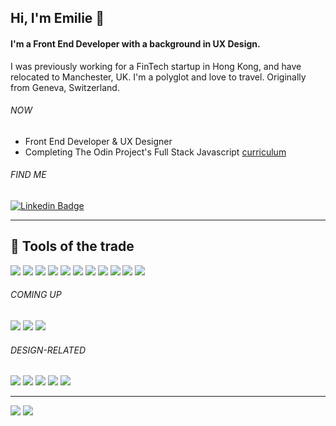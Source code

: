 ## Hi, I'm Emilie 👋

#### I'm a Front End Developer with a background in UX Design.
I was previously working for a FinTech startup in Hong Kong, and have relocated to Manchester, UK. I'm a polyglot and love to travel. Originally from Geneva, Switzerland.

###### NOW
- Front End Developer & UX Designer
- Completing The Odin Project's Full Stack Javascript <a href="https://www.theodinproject.com/paths/full-stack-javascript/courses/javascript">curriculum</a>

###### FIND ME
[![Linkedin Badge](https://img.shields.io/badge/LinkedIn-0077B5?style=flat&logo=Linkedin&logoColor=white&link=https://www.linkedin.com/in/emilie-trippel/)](https://www.linkedin.com/in/emilie-trippel/)

---

## 🔧 Tools of the trade
<p>
  <img src="https://img.shields.io/badge/Visual_Studio_Code-0078D4?style=for-the-badge&logo=visual%20studio%20code&logoColor=white">
  <img src="https://img.shields.io/badge/HTML5-E34F26?style=for-the-badge&logo=html5&logoColor=white">
  <img src="https://img.shields.io/badge/CSS3-1572B6?style=for-the-badge&logo=css3&logoColor=white">
  <img src="https://img.shields.io/badge/JavaScript-323330?style=for-the-badge&logo=javascript&logoColor=F7DF1E">
  <img src="https://img.shields.io/badge/eslint-3A33D1?style=for-the-badge&logo=eslint&logoColor=white">
  <img src="https://img.shields.io/badge/prettier-1A2C34?style=for-the-badge&logo=prettier&logoColor=F7BA3E">
  <img src="https://img.shields.io/badge/GitHub-100000?style=for-the-badge&logo=github&logoColor=white">
  <img src="https://img.shields.io/badge/GIT-E44C30?style=for-the-badge&logo=git&logoColor=white">
  <img src="https://img.shields.io/badge/Jest-C21325?style=for-the-badge&logo=jest&logoColor=white">
  <img src="https://img.shields.io/badge/Jira-0052CC?style=for-the-badge&logo=Jira&logoColor=white">
  <img src="https://img.shields.io/badge/Notion-000000?style=for-the-badge&logo=notion&logoColor=white">
</p>
  
###### COMING UP
<p>
  <img src="https://img.shields.io/badge/React-20232A?style=for-the-badge&logo=react&logoColor=61DAFB">
  <img src="https://img.shields.io/badge/Sass-CC6699?style=for-the-badge&logo=sass&logoColor=white">
  <img src="https://img.shields.io/badge/TypeScript-007ACC?style=for-the-badge&logo=typescript&logoColor=white">
</p>

###### DESIGN-RELATED
<p>
  <img src="https://img.shields.io/badge/Sketch-FFB387?style=for-the-badge&logo=sketch&logoColor=black">
  <img src="https://img.shields.io/badge/Figma-F24E1E?style=for-the-badge&logo=figma&logoColor=white">
  <img src="https://img.shields.io/badge/Adobe%20Photoshop-31A8FF?style=for-the-badge&logo=Adobe%20Photoshop&logoColor=black">
  <img src="https://img.shields.io/badge/Adobe%20Illustrator-FF9A00?style=for-the-badge&logo=adobe%20illustrator&logoColor=white">
  <img src="https://img.shields.io/badge/Miro-050038?style=for-the-badge&logo=Miro&logoColor=white">
</p>
  
---

<p>
  <img src="https://github-readme-stats.vercel.app/api/top-langs/?username=emilielydiat">
  <img src="https://github-profile-summary-cards.vercel.app/api/cards/profile-details?username=emilielydiat&theme=vue">
</p>
